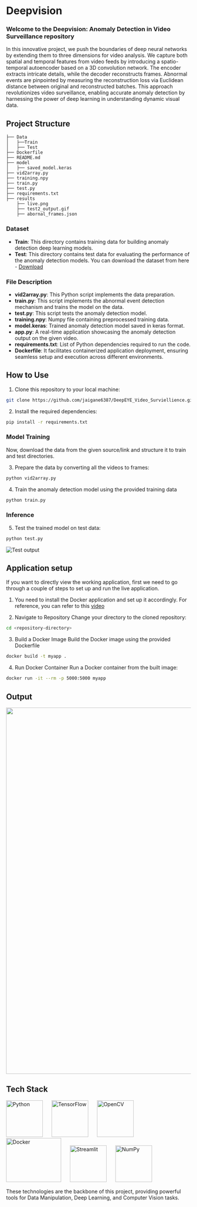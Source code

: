 # Deepvision

### Welcome to the **Deepvision: Anomaly Detection in Video Surveillance** repository 

In this innovative project, we push the boundaries of deep neural networks by extending them to three dimensions for video analysis. We capture both spatial and temporal features from video feeds by introducing a spatio-temporal autoencoder based on a 3D convolution network. The encoder extracts intricate details, while the decoder reconstructs frames. Abnormal events are pinpointed by measuring the reconstruction loss via Euclidean distance between original and reconstructed batches. This approach revolutionizes video surveillance, enabling accurate anomaly detection by harnessing the power of deep learning in understanding dynamic visual data.


## Project Structure
```
├── Data 
│   ├──Train
│   ├── Test
├── Dockerfile
├── README.md
├── model
│   ├── saved_model.keras
├── vid2array.py
├── training.npy
├── train.py
├── test.py
├── requirements.txt
├── results
    ├── live.png
    ├── test2_output.gif
    ├── abornal_frames.json
```

### Dataset
- **Train**: This directory contains training data for building anomaly detection deep learning models.
- **Test**: This directory contains test data for evaluating the performance of the anomaly detection models.
You can download the dataset from here - <a href = "http://www.cse.cuhk.edu.hk/leojia/projects/detectabnormal/dataset.html">Download</a>

### File Description
- **vid2array.py**: This Python script implements the data preparation.
- **train.py**: This script implements the abnormal event detection mechanism and trains the model on the data.
- **test.py**: This script tests the anomaly detection model.
- **training.npy**: Numpy file containing preprocessed training data.
- **model.keras**: Trained anomaly detection model saved in keras format.
- **app.py**: A real-time application showcasing the anomaly detection output on the given video.
- **requirements.txt**: List of Python dependencies required to run the code.
- **Dockerfile**: It facilitates containerized application deployment, ensuring seamless setup and execution across different environments.

## How to Use
1. Clone this repository to your local machine:

```bash
git clone https://github.com/jaigane6387/DeepEYE_Video_Surviellience.git
```
2. Install the required dependencies:
```bash
pip install -r requirements.txt
```
### Model Training
Now, download the data from the given source/link and structure it to train and test directories.

3.  Prepare the data by converting all the videos to frames:
```bash
python vid2array.py
```
4. Train the anomaly detection model using the provided training data
```bash
python train.py
```
### Inference
5. Test the trained model on test data:
```bash
python test.py
```
<center></center><img src="results/test2_output.gif" alt="Test output"></center>

## Application setup
If you want to directly view the working application, first we need to go through a couple of steps to set up and run the live application.
1. You need to install the Docker application and set up it accordingly. For reference, you can refer to this <a href="https://www.youtube.com/watch?v=Xuyt5U83qqA&list=PLZoTAELRMXVNKtpy0U_Mx9N26w8n0hIbs&index=4">video</a>

2. Navigate to Repository
Change your directory to the cloned repository:
```bash
cd <repository-directory>
```
3. Build a Docker Image
Build the Docker image using the provided Dockerfile
```bash
docker build -t myapp .
```
4. Run Docker Container
Run a Docker container from the built image:
```bash
docker run -it --rm -p 5000:5000 myapp
```

## Output

<!-- Example GIF -->
<img src="results/live.png" width="1000">

## Tech Stack

<div align="left">
    <img src="https://upload.wikimedia.org/wikipedia/commons/c/c3/Python-logo-notext.svg" alt="Python" width="100" height="100" style="margin-right: 20px;"/>
    <img src="https://upload.wikimedia.org/wikipedia/commons/2/2d/Tensorflow_logo.svg" alt="TensorFlow" width="100" height="100" style="margin-right: 20px;"/>
    <img src="https://upload.wikimedia.org/wikipedia/commons/3/32/OpenCV_Logo_with_text_svg_version.svg" alt="OpenCV" width="100" height="100" style="margin-right: 20px;"/>
    <img src="https://upload.wikimedia.org/wikipedia/commons/4/4e/Docker_%28container_engine%29_logo.svg" alt="Docker" width="150" height="120" style="margin-right: 20px;"/>
    <img src="https://tecnothink.com.br/wp-content/uploads/2020/11/Streamlit_Logo_1-768x401.jpg" alt="Streamlit" width="100" height="100" style="margin-right: 20px;"/>
    <img src="https://upload.wikimedia.org/wikipedia/commons/3/31/NumPy_logo_2020.svg" alt="NumPy" width="100" height="100"/>
</div>


These technologies are the backbone of this project, providing powerful tools for Data Manipulation, Deep Learning, and Computer Vision tasks.



